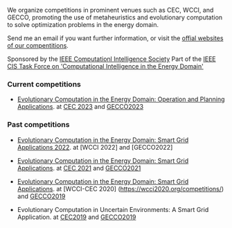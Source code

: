We organize competitions in prominent venues such as CEC, WCCI, and GECCO, promoting the use of metaheuristics and evolutionary computation to solve optimization problems in the energy domain.

Send me an email if you want further information, or visit the [offial websites of our compentitions](http://www.gecad.isep.ipp.pt/ERM-competitions/2021-2/).

Sponsored by the [IEEE Computationl Intelligence Society](https://cis.ieee.org/)
Part of the [IEEE CIS Task Force on 'Computational Intelligence in the Energy Domain'](http://ci4energy.uni-paderborn.de/)

### Current competitions

* [Evolutionary Computation in the Energy Domain: Operation and Planning Applications]([http://www.gecad.isep.ipp.pt/ERM-competitions/2021-2/](http://www.gecad.isep.ipp.pt/ERM-competitions/2023-2/)). at [CEC 2023](https://2023.ieee-cec.org/competitions/) and [GECCO2023](https://gecco-2023.sigevo.org/Competitions#id_Evolutionary%20Computation%20in%20the%20Energy%20Domain:%20Operation%20and%20Planning%20Applications.)


### Past competitions
* [Evolutionary Computation in the Energy Domain: Smart Grid Applications 2022](http://www.gecad.isep.ipp.pt/ERM-competitions/2021-2/). at [WCCI 2022] and [GECCO2022]


* [Evolutionary Computation in the Energy Domain: Smart Grid Applications](http://www.gecad.isep.ipp.pt/ERM-competitions/2021-2/). at [CEC 2021](https://cec2021.mini.pw.edu.pl/en/program/competitions) and [GECCO2021](https://gecco-2021.sigevo.org/Competitions#id_Evolutionary%20Computation%20in%20the%20Energy%20Domain:%20Smart%20Grid%20Applications)

* [Evolutionary Computation in the Energy Domain: Smart Grid Applications](http://www.gecad.isep.ipp.pt/ERM-competitions/2020-2/). at [WCCI-CEC 2020] (https://wcci2020.org/competitions/) and [GECCO2019](https://gecco-2020.sigevo.org/index.html/Competitions)

* Evolutionary Computation in Uncertain Environments: A Smart Grid Application. at [CEC2019](http://cec2019.org/programs/competitions.html#cec-05) and [GECCO2019](https://gecco-2019.sigevo.org/index.html/Competitions#id_Evolutionary%20Computation%20in%20Uncertain%20Environments:%20A%20Smart%20Grid%20Application)
